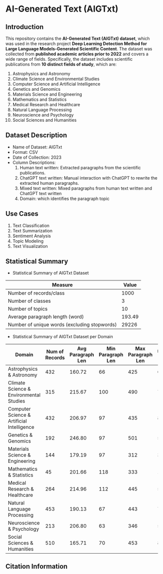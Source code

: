 # AI-Generated Text (AIGTxt)

## Introduction
This repository contains the **AI-Generated Text (AIGTxt) dataset**, which was used in the research project **Deep Learning Detection Method for Large Language Models-Generated Scientific Content**. The dataset was collected from **published academic articles prior to 2022** and covers a wide range of fields. Specifically, the dataset includes scientific publications from **10 distinct fields of study**, which are:
1. Astrophysics and Astronomy
2. Climate Science and Environmental Studies
3. Computer Science and Artificial Intelligence
4. Genetics and Genomics
5. Materials Science and Engineering
6. Mathematics and Statistics
7. Medical Research and Healthcare
8. Natural Language Processing
9. Neuroscience and Psychology
10. Social Sciences and Humanities

## Dataset Description
* Name of Dataset: AIGTxt
* Format: CSV
* Date of Collection: 2023
* Column Descriptions:
  1. Human text written: Extracted paragraphs from the scientific publications.
  2. ChatGPT text written: Manual interaction with ChatGPT to rewrite the extracted human paragraphs.
  3. Mixed text written: Mixed paragraphs from human text written and ChatGPT text written 
  4. Domain: which identifies the paragraph topic

## Use Cases
1. Text Classification
2. Text Summarization
3. Sentiment Analysis
4. Topic Modeling
5. Text Visualization

## Statistical Summary
- Statistical Summary of AIGTxt Dataset
  
|   Measure                                      |   Value  |
| -----------------------------------------------|----------|
| Number of records/class                        | 1000     |
| Number of classes                              | 3        |
| Number of topics                               | 10       |
| Average paragraph length (word)                | 193.49   |
| Number of unique words (excluding stopwords)   | 29226    |


 
- Statistical Summary of AIGTxt Dataset per Domain
  
| Domain                                     |   Num of Records |   Avg Paragraph Len |  Min Paragraph Len  |  Max Paragraph Len   |  Unique Words  |
| -------------------------------------------|------------------|---------------------|---------------------|----------------------|----------------|
| Astrophysics & Astronomy                   | 432              | 160.72              | 66                  | 425                  | 6806           |
| Climate Science & Environmental Studies    | 315              | 215.67              | 100                 | 490                  | 7114           |
| Computer Science & Artificial Intelligence | 432              | 206.97              | 97                  | 435                  | 8310           |
| Genetics & Genomics                        | 192              | 246.80              | 97                  | 501                  | 5190           |
| Materials Science & Engineering            | 144              | 179.19              | 97                  | 312                  | 3021           |
| Mathematics & Statistics                   | 45               | 201.66              | 118                 | 333                  | 1516           |
| Medical Research & Healthcare              | 264              | 214.96              | 112                 | 445                  | 5576           |
| Natural Language Processing                | 453              | 190.13              | 67                  | 443                  | 7131           |
| Neuroscience & Psychology                  | 213              | 206.80              | 63                  | 346                  | 5123           |
| Social Sciences & Humanities               | 510              | 165.71              | 70                  | 453                  | 8908           |


## Citation Information


